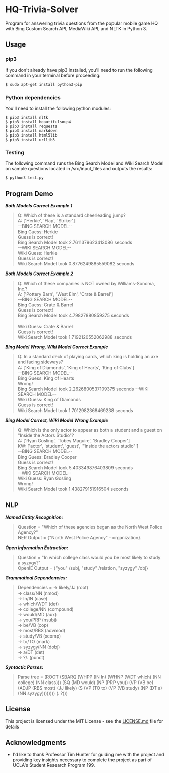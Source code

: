 # HQ-Trivia-Solver

Program for answering trivia questions from the popular mobile game HQ with Bing Custom Search API, MediaWiki API, and NLTK in Python 3.

## Usage
### pip3
If you don't already have pip3 installed, you'll need to run the following command in your terminal before proceeding:
```
$ sudo apt-get install python3-pip
```
### Python dependencies
You'll need to install the following python modules:
```
$ pip3 install nltk
$ pip3 install beautifulsoup4
$ pip3 install requests
$ pip3 install markdown
$ pip3 install html5lib
$ pip3 install urllib3
```

### Testing
The following command runs the Bing Search Model and Wiki Search Model on sample questions located in /src/input_files and outputs the results:
```
$ python3 test.py
```

## Program Demo
***Both Models Correct Example 1***  
>Q: Which of these is a standard cheerleading jump?  
>A: ['Herkie', 'Flap', 'Striker']  
>--BING SEARCH MODEL--  
>Bing Guess: Herkie  
>Guess is correct!  
>Bing Search Model took 2.7611379623413086 seconds  
>--WIKI SEARCH MODEL--  
>Wiki Guess: Herkie  
>Guess is correct!  
>Wiki Search Model took 0.8776249885559082 seconds  

***Both Models Correct Example 2***  
>Q: Which of these companies is NOT owned by Williams-Sonoma, Inc.?  
>A: ['Pottery Barn', 'West Elm', 'Crate & Barrel']  
>--BING SEARCH MODEL--  
>Bing Guess: Crate & Barrel  
>Guess is correct!  
>Bing Search Model took 4.79827880859375 seconds  
><WIKI SEARCH MODEL>  
>Wiki Guess: Crate & Barrel  
>Guess is correct!  
>Wiki Search Model took 1.7192120552062988 seconds  

***Bing Model Wrong, Wiki Model Correct Example***  
>Q: In a standard deck of playing cards, which king is holding an axe and facing sideways?  
>A: ['King of Diamonds', 'King of Hearts', 'King of Clubs']  
>--BING SEARCH MODEL--  
>Bing Guess: King of Hearts  
>Wrong!  
>Bing Search Model took 2.2626800537109375 seconds
>--WIKI SEARCH MODEL--  
>Wiki Guess: King of Diamonds  
>Guess is correct!  
>Wiki Search Model took 1.7012982368469238 seconds  

***Bing Model Correct, Wiki Model Wrong Example***  
>Q: Which is the only actor to appear as both a student and a guest on "Inside the Actors Studio"?  
>A: ['Ryan Gosling', 'Tobey Maguire', 'Bradley Cooper']  
>KW: ['actor', 'student', 'guest', '"inside the actors studio"']  
>--BING SEARCH MODEL--  
>Bing Guess: Bradley Cooper  
>Guess is correct!  
>Bing Search Model took 5.403349876403809 seconds  
>--WIKI SEARCH MODEL--  
>Wiki Guess: Ryan Gosling  
>Wrong!  
>Wiki Search Model took 1.438279151916504 seconds  


## NLP
***Named Entity Recognition:***  
>Question = "Which of these agencies began as the North West Police Agency?"  
>NER Output = {"North West Police Agency" - organization}.  

***Open Information Extraction:***   
>Question = "In which college class would you be most likely to study a syzygy?"  
>OpenIE Output = {"you" /subj, "study" /relation, "syzygy" /obj}  

***Grammatical Dependencies:***  
>Dependencies = -> likely/JJ (root)  
>  -> class/NN (nmod)  
>    -> In/IN (case)  
>    -> which/WDT (det)  
>    -> college/NN (compound)  
>  -> would/MD (aux)  
>  -> you/PRP (nsubj)  
>  -> be/VB (cop)  
>  -> most/RBS (advmod)  
>  -> study/VB (xcomp)  
>    -> to/TO (mark)  
>    -> syzygy/NN (dobj)  
>      -> a/DT (det)  
>  -> ?/. (punct)  

***Syntactic Parses:***  
>Parse tree = (ROOT (SBARQ (WHPP (IN In) (WHNP (WDT which) (NN college) (NN class))) (SQ (MD would) (NP (PRP you)) (VP (VB be) (ADJP (RBS most) (JJ likely) (S (VP (TO to) (VP (VB study) (NP (DT a) (NN syzygy)))))))) (. ?)))

## License

This project is licensed under the MIT License - see the [LICENSE.md](LICENSE.md) file for details

## Acknowledgments

* I'd like to thank Professor Tim Hunter for guiding me with the project and providing key insights necessary to complete the project as part of UCLA's Student Research Program 199.
